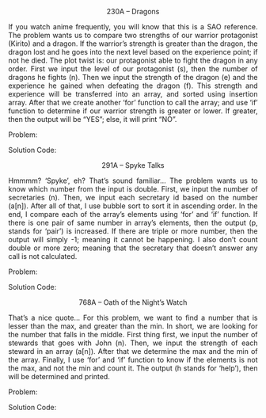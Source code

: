 <p align="center">230A – Dragons</p>

 <p align="justify">
If you watch anime frequently, you will know that this is a SAO reference. The problem wants us to compare two strengths of our warrior protagonist (Kirito) and a dragon. If the warrior’s strength is greater than the dragon, the dragon lost and he goes into the next level based on the experience point; if not he died. The plot twist is: our protagonist able to fight the dragon in any order. First we input the level of our protagonist (s), then the number of dragons he fights (n). Then we input the strength of the dragon (e) and the experience he gained when defeating the dragon (f). This strength and experience will be transferred into an array, and sorted using insertion array. After that we create another ‘for’ function to call the array; and use ‘if’ function to determine if our warrior strength is greater or lower. If greater, then the output will be “YES”; else, it will print “NO”.
</p>

Problem:

Solution Code:


<p align="center">291A – Spyke Talks </p>

 <p align="justify">
Hmmmm? ‘Spyke’, eh? That’s sound familiar… The problem wants us to know which number from the input is double. First, we input the number of secretaries (n). Then, we input each secretary id based on the number (a[n]). After all of that, I use bubble sort to sort it in ascending order. In the end, I compare each of the array’s elements using ‘for’ and ‘if’ function. If there is one pair of same number in array’s elements, then the output (p, stands for ‘pair’) is increased. If there are triple or more number, then the output will simply -1; meaning it cannot be happening. I also don’t count double or more zero; meaning that the secretary that doesn’t answer any call is not calculated.
</p>

Problem:

Solution Code:

<p align="center">768A – Oath of the Night’s Watch</p>

 <p align="justify">
That’s a nice quote… For this problem, we want to find a number that is lesser than the max, and greater than the min. In short, we are looking for the number that falls in the middle. First thing first, we input the number of stewards that goes with John (n). Then, we input the strength of each steward in an array (a[n]). After that we determine the max and the min of the array. Finally, I use ‘for’ and ‘if’ function to know if the elements is not the max, and not the min and count it. The output (h stands for ‘help’), then will be determined and printed.
</p>

Problem:

Solution Code:

